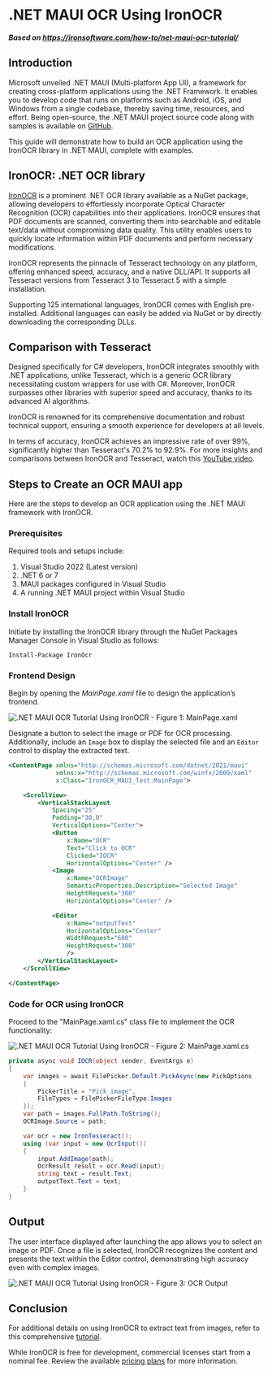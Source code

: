 # .NET MAUI OCR Using IronOCR

***Based on <https://ironsoftware.com/how-to/net-maui-ocr-tutorial/>***


## Introduction

Microsoft unveiled .NET MAUI (Multi-platform App UI), a framework for creating cross-platform applications using the .NET Framework. It enables you to develop code that runs on platforms such as Android, iOS, and Windows from a single codebase, thereby saving time, resources, and effort. Being open-source, the .NET MAUI project source code along with samples is available on [GitHub](https://github.com/dotnet/maui).

This guide will demonstrate how to build an OCR application using the IronOCR library in .NET MAUI, complete with examples.

## IronOCR: .NET OCR library

[IronOCR](https://ironsoftware.com/csharp/ocr/) is a prominent .NET OCR library available as a NuGet package, allowing developers to effortlessly incorporate Optical Character Recognition (OCR) capabilities into their applications. IronOCR ensures that PDF documents are scanned, converting them into searchable and editable text/data without compromising data quality. This utility enables users to quickly locate information within PDF documents and perform necessary modifications.

IronOCR represents the pinnacle of Tesseract technology on any platform, offering enhanced speed, accuracy, and a native DLL/API. It supports all Tesseract versions from Tesseract 3 to Tesseract 5 with a simple installation.

Supporting 125 international languages, IronOCR comes with English pre-installed. Additional languages can easily be added via NuGet or by directly downloading the corresponding DLLs.

## Comparison with Tesseract

Designed specifically for C# developers, IronOCR integrates smoothly with .NET applications, unlike Tesseract, which is a generic OCR library necessitating custom wrappers for use with C#. Moreover, IronOCR surpasses other libraries with superior speed and accuracy, thanks to its advanced AI algorithms.

IronOCR is renowned for its comprehensive documentation and robust technical support, ensuring a smooth experience for developers at all levels.

In terms of accuracy, IronOCR achieves an impressive rate of over 99%, significantly higher than Tesseract's 70.2% to 92.9%. For more insights and comparisons between IronOCR and Tesseract, watch this [YouTube video](https://www.youtube.com/watch?v=2QTEb6x8NJ4).

## Steps to Create an OCR MAUI app

Here are the steps to develop an OCR application using the .NET MAUI framework with IronOCR.

### Prerequisites

Required tools and setups include:

1. Visual Studio 2022 (Latest version)
2. .NET 6 or 7
3. MAUI packages configured in Visual Studio
4. A running .NET MAUI project within Visual Studio

### Install IronOCR

Initiate by installing the IronOCR library through the NuGet Packages Manager Console in Visual Studio as follows:

```shell
Install-Package IronOcr
```

### Frontend Design

Begin by opening the *MainPage.xaml* file to design the application’s frontend.

![.NET MAUI OCR Tutorial Using IronOCR - Figure 1: MainPage.xaml](https://ironsoftware.com/static-assets/ocr/how-to/net-maui-ocr-tutorial/net-maui-ocr-tutorial-1.webp)

Designate a button to select the image or PDF for OCR processing. Additionally, include an `Image` box to display the selected file and an `Editor` control to display the extracted text.

```xml
<ContentPage xmlns="http://schemas.microsoft.com/dotnet/2021/maui"
             xmlns:x="http://schemas.microsoft.com/winfx/2009/xaml"
             x:Class="IronOCR_MAUI_Test.MainPage">

    <ScrollView>
        <VerticalStackLayout
            Spacing="25"
            Padding="30,0"
            VerticalOptions="Center">
            <Button
                x:Name="OCR"
                Text="Click to OCR"
                Clicked="IOCR"
                HorizontalOptions="Center" />
            <Image
                x:Name="OCRImage"
                SemanticProperties.Description="Selected Image"
                HeightRequest="300"
                HorizontalOptions="Center" />

            <Editor
                x:Name="outputText"
                HorizontalOptions="Center"
                WidthRequest="600"
                HeightRequest="300"
                />
        </VerticalStackLayout>
    </ScrollView>

</ContentPage>
```

### Code for OCR using IronOCR

Proceed to the "MainPage.xaml.cs" class file to implement the OCR functionality:

![.NET MAUI OCR Tutorial Using IronOCR - Figure 2: MainPage.xaml.cs](https://ironsoftware.com/static-assets/ocr/how-to/net-maui-ocr-tutorial/net-maui-ocr-tutorial-2.webp)

```cs
private async void IOCR(object sender, EventArgs e)
{
    var images = await FilePicker.Default.PickAsync(new PickOptions
    {
        PickerTitle = "Pick image",
        FileTypes = FilePickerFileType.Images
    });
    var path = images.FullPath.ToString();
    OCRImage.Source = path;

    var ocr = new IronTesseract();
    using (var input = new OcrInput())
    {
        input.AddImage(path);
        OcrResult result = ocr.Read(input);
        string text = result.Text;
        outputText.Text = text; 
    }
}
```

## Output

The user interface displayed after launching the app allows you to select an image or PDF. Once a file is selected, IronOCR recognizes the content and presents the text within the Editor control, demonstrating high accuracy even with complex images.

![.NET MAUI OCR Tutorial Using IronOCR - Figure 3: OCR Output](https://ironsoftware.com/static-assets/ocr/how-to/net-maui-ocr-tutorial/net-maui-ocr-tutorial-3.webp)

## Conclusion

For additional details on using IronOCR to extract text from images, refer to this comprehensive [tutorial](https://ironsoftware.com/csharp/ocr/tutorials/how-to-read-text-from-an-image-in-csharp-net/).

While IronOCR is free for development, commercial licenses start from a nominal fee. Review the available [pricing plans](https://ironsoftware.com/csharp/ocr/licensing/) for more information.